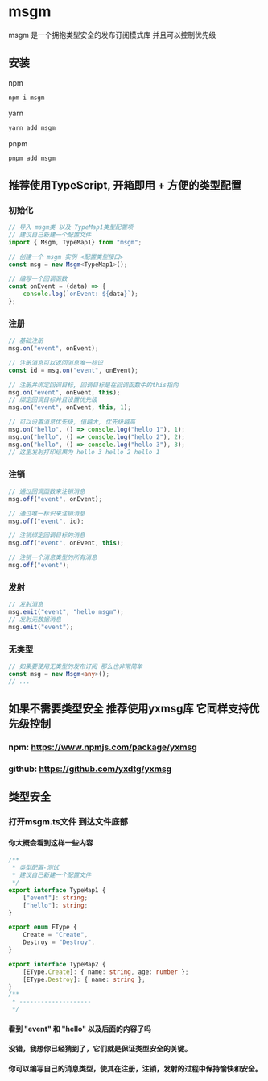 # msgm
msgm 是一个拥抱类型安全的发布订阅模式库 并且可以控制优先级

## 安装
npm
```bash
npm i msgm
```
yarn
```bash
yarn add msgm
```
pnpm
```bash
pnpm add msgm
```

## 推荐使用TypeScript, 开箱即用 + 方便的类型配置
### 初始化
```typescript
// 导入 msgm类 以及 TypeMap1类型配置项
// 建议自己新建一个配置文件
import { Msgm, TypeMap1} from "msgm";

// 创建一个 msgm 实例 <配置类型接口>
const msg = new Msgm<TypeMap1>();

// 编写一个回调函数
const onEvent = (data) => {
    console.log(`onEvent: ${data}`);
};
```

### 注册
```typescript
// 基础注册
msg.on("event", onEvent);

// 注册消息可以返回消息唯一标识
const id = msg.on("event", onEvent);

// 注册并绑定回调目标, 回调目标是在回调函数中的this指向
msg.on("event", onEvent, this);
// 绑定回调目标并且设置优先级
msg.on("event", onEvent, this, 1);

// 可以设置消息优先级, 值越大, 优先级越高
msg.on("hello", () => console.log("hello 1"), 1);
msg.on("hello", () => console.log("hello 2"), 2);
msg.on("hello", () => console.log("hello 3"), 3);
// 这里发射打印结果为 hello 3 hello 2 hello 1
```

### 注销
```typescript
// 通过回调函数来注销消息
msg.off("event", onEvent);

// 通过唯一标识来注销消息
msg.off("event", id);

// 注销绑定回调目标的消息
msg.off("event", onEvent, this);

// 注销一个消息类型的所有消息
msg.off("event");
```

### 发射
```typescript
// 发射消息
msg.emit("event", "hello msgm");
// 发射无数据消息
msg.emit("event");
```

### 无类型 
```typescript
// 如果要使用无类型的发布订阅 那么也非常简单
const msg = new Msgm<any>();
// ...
```
## 如果不需要类型安全 推荐使用yxmsg库 它同样支持优先级控制

### npm: https://www.npmjs.com/package/yxmsg
### github: https://github.com/yxdtg/yxmsg


## 类型安全
### 打开msgm.ts文件 到达文件底部
#### 你大概会看到这样一些内容
```typescript
/**
 * 类型配置-测试
 * 建议自己新建一个配置文件
 */
export interface TypeMap1 {
    ["event"]: string;
    ["hello"]: string;
}

export enum EType {
    Create = "Create",
    Destroy = "Destroy",
}

export interface TypeMap2 {
    [EType.Create]: { name: string, age: number };
    [EType.Destroy]: { name: string };
}
/**
 * --------------------
 */
```
#### 看到 "event" 和 "hello" 以及后面的内容了吗
#### 没错，我想你已经猜到了，它们就是保证类型安全的关键。
#### 你可以编写自己的消息类型，使其在注册，注销，发射的过程中保持愉快和安全。